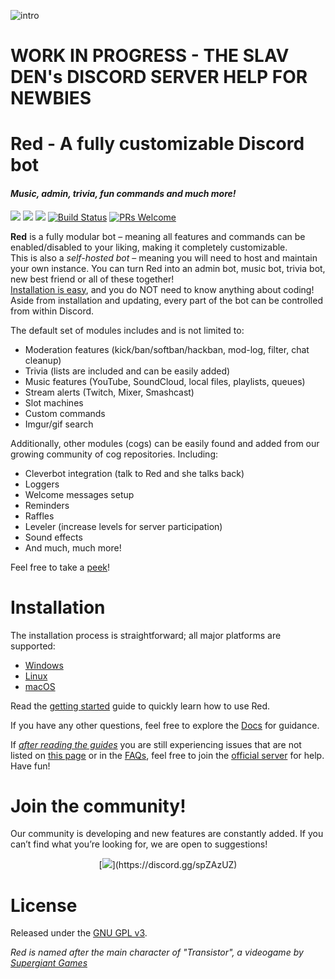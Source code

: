 ![intro](https://orig09.deviantart.net/f531/f/2013/021/5/a/miku_welcome_sign__free_to_use__by_pinkbunnii-d5s9380.gif)
# WORK IN PROGRESS - THE SLAV DEN's DISCORD SERVER HELP FOR NEWBIES
# Red - A fully customizable Discord bot
#### *Music, admin, trivia, fun commands and much more!*
[<img src="https://img.shields.io/badge/Support-Red!-orange.svg">](https://www.patreon.com/Red_Devs)  [<img src="https://img.shields.io/badge/discord-py-blue.svg">](https://github.com/Rapptz/discord.py) [<img src="https://discordapp.com/api/guilds/455274096608149527/widget.png?style=shield">](https://discord.gg/spZAzUZ) [![Build Status](https://api.travis-ci.org/Cog-Creators/Red-DiscordBot.svg?branch=develop)](https://travis-ci.org/Cog-Creators/Red-DiscordBot) [![PRs Welcome](https://img.shields.io/badge/PRs-welcome-brightgreen.svg?style=flat-square)](http://makeapullrequest.com)

**Red** is a fully modular bot – meaning all features and commands can be enabled/disabled to your liking, making it completely customizable.  
This is also a *self-hosted bot* – meaning you will need to host and maintain your own instance. You can turn Red into an admin bot, music bot, trivia bot, new best friend or all of these together!  
[Installation is easy](https://twentysix26.github.io/Red-Docs/), and you do NOT need to know anything about coding! Aside from installation and updating, every part of the bot can be controlled from within Discord.

The default set of modules includes and is not limited to:
* Moderation features (kick/ban/softban/hackban, mod-log, filter, chat cleanup)
* Trivia (lists are included and can be easily added)
* Music features (YouTube, SoundCloud, local files, playlists, queues)
* Stream alerts (Twitch, Mixer, Smashcast)
* Slot machines
* Custom commands
* Imgur/gif search

Additionally, other modules (cogs) can be easily found and added from our growing community of cog repositories. Including:
* Cleverbot integration (talk to Red and she talks back)
* Loggers
* Welcome messages setup
* Reminders
* Raffles
* Leveler (increase levels for server participation)
* Sound effects
* And much, much more!

Feel free to take a [peek](https://cogs.red/)!

# Installation

The installation process is straightforward; all major platforms are supported: 
* [Windows](https://twentysix26.github.io/Red-Docs/red_install_windows/)
* [Linux](https://twentysix26.github.io/Red-Docs/red_install_linux/)
* [macOS](https://twentysix26.github.io/Red-Docs/red_install_mac/)

Read the [getting started](https://twentysix26.github.io/Red-Docs/red_getting_started/) guide to quickly learn how to use Red.  

If you have any other questions, feel free to explore the [Docs](https://twentysix26.github.io/Red-Docs/) for guidance.

If [*after reading the guides*](https://twentysix26.github.io/Red-Docs/) you are still experiencing issues that are not listed on [this page](https://twentysix26.github.io/Red-Docs/red_guide_troubleshooting/) or in the [FAQs](https://twentysix26.github.io/Red-Docs/red_faq/), feel free to join the [official server](https://discord.gg/red) for help.  
Have fun!

# Join the community!

Our community is developing and new features are constantly added. If you can’t find what you’re looking for, we are open to suggestions!
<p align="center">
[<img src="https://discordapp.com/api/guilds/455274096608149527/widget.png?style=banner4">](https://discord.gg/spZAzUZ)</p>



# License

Released under the [GNU GPL v3](LICENSE).

*Red is named after the main character of "Transistor", a videogame by [Supergiant Games](https://www.supergiantgames.com/games/transistor/)*
